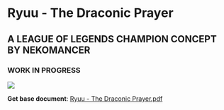 # Ryuu - The Draconic Prayer
## A LEAGUE OF LEGENDS CHAMPION CONCEPT BY NEKOMANCER


### WORK IN PROGRESS
![](https://i.imgur.com/1mcYaD1.png)

**Get base document**: [Ryuu - The Draconic Prayer.pdf](https://cdn.nekomancer.quest/Ryuu%20-%20The%20Draconic%20Prayer.pdf)
